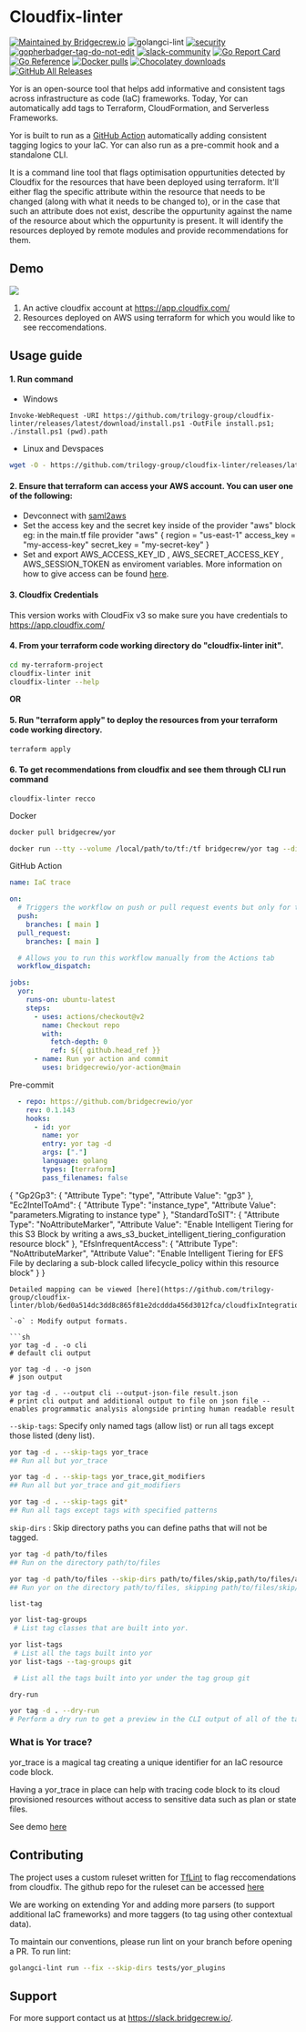 # Cloudfix-linter

[![Maintained by Bridgecrew.io](https://img.shields.io/badge/maintained%20by-bridgecrew.io-blueviolet)](https://bridgecrew.io/?utm_source=github&utm_medium=organic_oss&utm_campaign=yor)
![golangci-lint](https://github.com/bridgecrewio/yor/workflows/tests/badge.svg)
[![security](https://github.com/bridgecrewio/yor/actions/workflows/security.yml/badge.svg)](https://github.com/bridgecrewio/yor/actions/workflows/security.yml)
<a href='https://github.com/jpoles1/gopherbadger' target='_blank'>![gopherbadger-tag-do-not-edit](https://img.shields.io/badge/Go%20Coverage-81%25-brightgreen.svg?longCache=true&style=flat)</a>
[![slack-community](https://img.shields.io/badge/Slack-4A154B?style=plastic&logo=slack&logoColor=white)](https://slack.bridgecrew.io/)
[![Go Report Card](https://goreportcard.com/badge/github.com/bridgecrewio/yor)](https://goreportcard.com/report/github.com/bridgecrewio/yor)
[![Go Reference](https://pkg.go.dev/badge/github.com/bridgecrewio/yor.svg)](https://pkg.go.dev/github.com/bridgecrewio/yor)
[![Docker pulls](https://img.shields.io/docker/pulls/bridgecrew/yor.svg)](https://hub.docker.com/r/bridgecrew/yor)
[![Chocolatey downloads](https://img.shields.io/chocolatey/dt/yor?label=chocolatey_downloads)](https://community.chocolatey.org/packages/yor)
[![GitHub All Releases](https://img.shields.io/github/downloads/bridgecrewio/yor/total)](https://github.com/bridgecrewio/yor/releases)

Yor is an open-source tool that helps add informative and consistent tags across infrastructure as code (IaC) frameworks. Today, Yor can automatically add tags to Terraform, CloudFormation, and Serverless Frameworks.

Yor is built to run as a [GitHub Action](https://github.com/bridgecrewio/yor-action) automatically adding consistent tagging logics to your IaC. Yor can also run as a pre-commit hook and a standalone CLI.

It is a command line tool that flags optimisation oppurtunities detected by Cloudfix for the resources that have been deployed using terraform. It'll either flag the specific attribute within the resource that needs to be changed (along with what it needs to be changed to), or in the case that such an attribute does not exist, describe the oppurtunity against the name of the resource about which the oppurtunity is present. It will identify the resources deployed by remote modules and provide recommendations for them.


## Demo
[![](docs/yor_tag_and_trace_recording.gif)](https://raw.githubusercontent.com/bridgecrewio/yor/main/docs/yor_tag_and_trace_recording.gif)

1. An active cloudfix account at https://app.cloudfix.com/
2. Resources deployed on AWS using terraform for which you would like to see reccomendations.

## Usage guide
#### 1. Run command 
- Windows
```
Invoke-WebRequest -URI https://github.com/trilogy-group/cloudfix-linter/releases/latest/download/install.ps1 -OutFile install.ps1; ./install.ps1 (pwd).path
```
- Linux and Devspaces
```bash
wget -O - https://github.com/trilogy-group/cloudfix-linter/releases/latest/download/install.sh | bash
 ```


#### 2. Ensure that terraform can access your AWS account. You can user one of the following:

- Devconnect with [saml2aws](https://github.com/Versent/saml2aws)
- Set the access key and the secret key inside of the provider "aws" block eg: in the main.tf file provider "aws" { region = "us-east-1" access_key = "my-access-key" secret_key = "my-secret-key" } 
- Set and export AWS_ACCESS_KEY_ID , AWS_SECRET_ACCESS_KEY , AWS_SESSION_TOKEN as enviroment variables. More information on how to give access can be found [here](https://registry.terraform.io/providers/hashicorp/aws/latest/docs).

#### 3. Cloudfix Credentials
This version works with CloudFix v3 so make sure you have credentials to https://app.cloudfix.com/

#### 4. From your terraform code working directory do "cloudfix-linter init".
```bash
cd my-terraform-project
cloudfix-linter init
cloudfix-linter --help
```
__OR__

#### 5. Run "terraform apply" to deploy the resources from your terraform code working directory.
```bash
terraform apply
```

#### 6. To get recommendations from cloudfix and see them through CLI run command 
```
cloudfix-linter recco
```

Docker
```sh
docker pull bridgecrew/yor

docker run --tty --volume /local/path/to/tf:/tf bridgecrew/yor tag --directory /tf
```


GitHub Action
```yaml
name: IaC trace

on:
  # Triggers the workflow on push or pull request events but only for the main branch
  push:
    branches: [ main ]
  pull_request:
    branches: [ main ]

  # Allows you to run this workflow manually from the Actions tab
  workflow_dispatch:

jobs:
  yor:
    runs-on: ubuntu-latest
    steps:
      - uses: actions/checkout@v2
        name: Checkout repo
        with:
          fetch-depth: 0
          ref: ${{ github.head_ref }}
      - name: Run yor action and commit
        uses: bridgecrewio/yor-action@main
```



Pre-commit
```yaml
  - repo: https://github.com/bridgecrewio/yor
    rev: 0.1.143
    hooks:
      - id: yor
        name: yor
        entry: yor tag -d
        args: ["."]
        language: golang
        types: [terraform]
        pass_filenames: false
```
{
		"Gp2Gp3": {
			"Attribute Type": "type",
			"Attribute Value": "gp3"
		},
		"Ec2IntelToAmd": {
			"Attribute Type": "instance_type",
			"Attribute Value": "parameters.Migrating to instance type"
		},
		"StandardToSIT": {
			"Attribute Type": "NoAttributeMarker",
			"Attribute Value": "Enable Intelligent Tiering for this S3 Block by writing a aws_s3_bucket_intelligent_tiering_configuration resource block"
		},
		"EfsInfrequentAccess": {
			"Attribute Type": "NoAttributeMarker",
			"Attribute Value": "Enable Intelligent Tiering for EFS File by declaring a sub-block called lifecycle_policy within this resource block"
		}
}
```
Detailed mapping can be viewed [here](https://github.com/trilogy-group/cloudfix-linter/blob/6ed0a514dc3dd8c865f81e2dcddda456d3012fca/cloudfixIntegration/cloudfixManager.go#L221).

`-o` : Modify output formats.

```sh
yor tag -d . -o cli
# default cli output

yor tag -d . -o json
# json output

yor tag -d . --output cli --output-json-file result.json
# print cli output and additional output to file on json file -- enables programmatic analysis alongside printing human readable result
```

`--skip-tags`: Specify only named tags (allow list) or run all tags except those listed (deny list).

```sh
yor tag -d . --skip-tags yor_trace
## Run all but yor_trace

yor tag -d . --skip-tags yor_trace,git_modifiers
## Run all but yor_trace and git_modifiers

yor tag -d . --skip-tags git*
## Run all tags except tags with specified patterns
```

`skip-dirs` : Skip directory paths you can define paths that will not be tagged.

```sh
yor tag -d path/to/files
## Run on the directory path/to/files

yor tag -d path/to/files --skip-dirs path/to/files/skip,path/to/files/another/skip2
## Run yor on the directory path/to/files, skipping path/to/files/skip/ and path/to/files/another/skip2/
```

`list-tag`

```sh
yor list-tag-groups
 # List tag classes that are built into yor.

yor list-tags
 # List all the tags built into yor
yor list-tags --tag-groups git

 # List all the tags built into yor under the tag group git
```

`dry-run`
```sh
yor tag -d . --dry-run
# Perform a dry run to get a preview in the CLI output of all of the tags that will be added using Yor without applying any changes to your IaC files.
```
### What is Yor trace?
yor_trace is a magical tag creating a unique identifier for an IaC resource code block.

Having a yor_trace in place can help with tracing code block to its cloud provisioned resources without access to sensitive data such as plan or state files.

See demo [here](https://yor.io/4.Use%20Cases/useCases.html)
## Contributing

The project uses a custom ruleset written for [TfLint](https://github.com/terraform-linters/tflint/blob/master/docs/developer-guide/architecture.md) to flag reccomendations from cloudfix. The github repo for the ruleset can be accessed [here](https://github.com/trilogy-group/tflint-ruleset-template)

We are working on extending Yor and adding more parsers (to support additional IaC frameworks) and more taggers (to tag using other contextual data).

To maintain our conventions, please run lint on your branch before opening a PR. To run lint:
```sh
golangci-lint run --fix --skip-dirs tests/yor_plugins
```

## Support

For more support contact us at https://slack.bridgecrew.io/.
